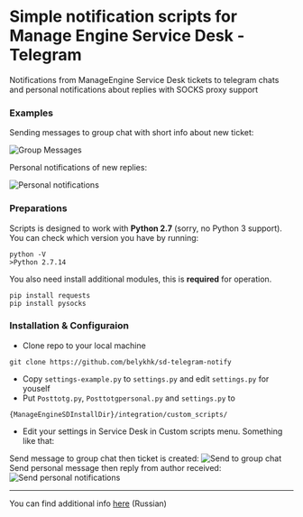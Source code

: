 # Simple notification scripts for Manage Engine Service Desk - Telegram
Notifications from ManageEngine Service Desk tickets to telegram chats and personal notifications about replies with SOCKS proxy support

### Examples
Sending messages to group chat with short info about new ticket:

![Group Messages](https://i.imgur.com/pmVXxFI.jpg)

Personal notifications of new replies:

![Personal notifications](https://i.imgur.com/c1pjSXS.jpg)

### Preparations
Scripts is designed to work with **Python 2.7** (sorry, no Python 3 support). You can check which version you have by running:
```
python -V
>Python 2.7.14
```

You also need install additional modules, this is **required** for operation.
```
pip install requests
pip install pysocks
```

### Installation & Configuraion
 - Clone repo to your local machine
```
git clone https://github.com/belykhk/sd-telegram-notify
```
 - Copy `settings-example.py` to `settings.py` and edit `settings.py` for youself
 - Put `Posttotg.py`, `Posttotgpersonal.py` and `settings.py` to
```
{ManageEngineSDInstallDir}/integration/custom_scripts/
```
 - Edit your settings in Service Desk in Custom scripts menu. Something like that:
 
Send message to group chat then ticket is created:
![Send to group chat](https://i.imgur.com/lxzhTXg.png)
Send personal message then reply from author received:
![Send personal notifications](https://i.imgur.com/eEuLnPE.png)

___

You can find additional info [here](https://medium.com/@gofys_/%D0%BE%D0%BF%D0%BE%D0%B2%D0%B5%D1%89%D0%B5%D0%BD%D0%B8%D1%8F-%D0%B8%D0%B7-manageengine-service-desk-plus-%D0%B2-telegram-5d3be05b56e2) (Russian)
